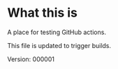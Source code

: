 # What this is

A place for testing GitHub actions.

This file is updated to trigger builds.

Version: 000001

